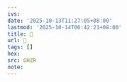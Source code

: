 ```yaml
---
ivs:
date: '2025-10-13T11:27:05+08:00'
lastmod: '2025-10-14T06:42:21+08:00'
title: 󰕚
url: 󰕚
tags: []
hex: 
src: GHZR
note:
---
```

